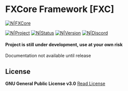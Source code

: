 # FXCore Framework [FXC]
[![N|FXCore](https://i.imgur.com/Dve45D2.png)](https://github.com/TigoDevelopment/FXCore)

[![N|Project](https://img.shields.io/badge/Project-FXCore-green?logo=gitlab&style=for-the-badge)](https://git.tigodev.com/Tigo/fx_core)
[![N|Status](https://img.shields.io/badge/Status-In%20Development-red?style=for-the-badge&logo=status)](https://git.tigodev.com/Tigo/fx_core/-/releases)
[![N|Version](https://img.shields.io/badge/Version-1.0.0-informational?style=for-the-badge&logo=version)](https://git.tigodev.com/Tigo/fx_core/-/releases)
[![N|Discord](https://img.shields.io/badge/Discord-Tigo%239999-7289da?style=for-the-badge&logo=discord)](https://discordapp.com/users/636509961375055882)

#### Project is still under development, use at your own risk

Documentation not available until release

## License
**GNU General Public License v3.0**
[Read License](https://github.com/TigoDevelopment/FXCore/blob/master/LICENSE)